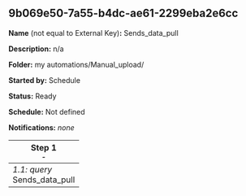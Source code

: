 ## 9b069e50-7a55-b4dc-ae61-2299eba2e6cc

**Name** (not equal to External Key)**:** Sends_data_pull

**Description:** n/a

**Folder:** my automations/Manual_upload/

**Started by:** Schedule

**Status:** Ready

**Schedule:** Not defined

**Notifications:** _none_


| Step 1<br>_<small>-</small>_ |
| --- |
| _1.1: query_<br>Sends_data_pull |
